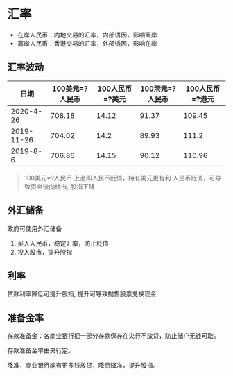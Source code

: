 # 汇率

- 在岸人民币：内地交易的汇率，内部诱因，影响离岸
- 离岸人民币：香港交易的汇率，外部诱因，影响在岸

## 汇率波动

日期 | 100美元=?人民币 | 100人民币=?美元 | 100港元=?人民币 | 100人民币=?港元
--- | --- | --- | --- | ---
2020-4-26 | 708.18 | 14.12 | 91.37 | 109.45
2019-11-26 | 704.02 | 14.2 | 89.93 | 111.2
2019-8-6 | 706.86 | 14.15 | 90.12 | 110.96

> 100美元=?人民币 上涨即人民币贬值，持有美元更有利
> 人民币贬值，可导致资金流向楼市, 股指下降

## 外汇储备

政府可使用外汇储备

1. 买入人民币，稳定汇率，防止贬值
2. 投入股市，提升股指

## 利率

贷款利率降低可提升股指, 提升可导致抛售股票兑换现金

## 准备金率

存款准备金：各商业银行把一部分存款保存在央行不放贷，防止储户无钱可取。

存款准备金率由央行定。

降准，商业银行能有更多钱放贷，降息降准，提升股指。
